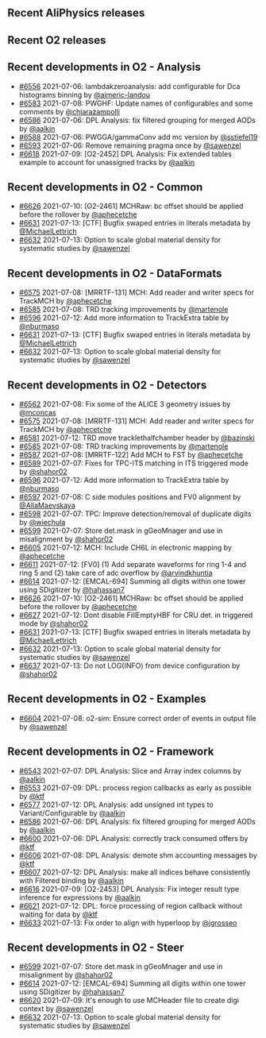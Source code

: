 ## Recent AliPhysics releases
## Recent O2 releases
## Recent developments in O2 - Analysis
- [\#6556](https://github.com/AliceO2Group/AliceO2/pull/6556) 2021-07-06: lambdakzeroanalysis: add configurable for Dca histograms binning by [@aimeric-landou](https://github.com/aimeric-landou)
- [\#6583](https://github.com/AliceO2Group/AliceO2/pull/6583) 2021-07-08: PWGHF: Update names of configurables and some comments by [@chiarazampolli](https://github.com/chiarazampolli)
- [\#6586](https://github.com/AliceO2Group/AliceO2/pull/6586) 2021-07-06: DPL Analysis: fix filtered grouping for merged AODs by [@aalkin](https://github.com/aalkin)
- [\#6588](https://github.com/AliceO2Group/AliceO2/pull/6588) 2021-07-06: PWGGA/gammaConv add mc version by [@sstiefel19](https://github.com/sstiefel19)
- [\#6593](https://github.com/AliceO2Group/AliceO2/pull/6593) 2021-07-06: Remove remaining pragma once by [@sawenzel](https://github.com/sawenzel)
- [\#6618](https://github.com/AliceO2Group/AliceO2/pull/6618) 2021-07-09: [O2-2452] DPL Analysis: Fix extended tables example to account for unassigned tracks by [@aalkin](https://github.com/aalkin)
## Recent developments in O2 - Common
- [\#6626](https://github.com/AliceO2Group/AliceO2/pull/6626) 2021-07-10: [O2-2461] MCHRaw: bc offset should be applied before the rollover by [@aphecetche](https://github.com/aphecetche)
- [\#6631](https://github.com/AliceO2Group/AliceO2/pull/6631) 2021-07-13: [CTF] Bugfix swaped entries in literals metadata by [@MichaelLettrich](https://github.com/MichaelLettrich)
- [\#6632](https://github.com/AliceO2Group/AliceO2/pull/6632) 2021-07-13: Option to scale global material density for systematic studies by [@sawenzel](https://github.com/sawenzel)
## Recent developments in O2 - DataFormats
- [\#6575](https://github.com/AliceO2Group/AliceO2/pull/6575) 2021-07-08: [MRRTF-131] MCH: Add reader and writer specs for TrackMCH by [@aphecetche](https://github.com/aphecetche)
- [\#6585](https://github.com/AliceO2Group/AliceO2/pull/6585) 2021-07-08: TRD tracking improvements by [@martenole](https://github.com/martenole)
- [\#6596](https://github.com/AliceO2Group/AliceO2/pull/6596) 2021-07-12: Add more information to TrackExtra table by [@nburmaso](https://github.com/nburmaso)
- [\#6631](https://github.com/AliceO2Group/AliceO2/pull/6631) 2021-07-13: [CTF] Bugfix swaped entries in literals metadata by [@MichaelLettrich](https://github.com/MichaelLettrich)
- [\#6632](https://github.com/AliceO2Group/AliceO2/pull/6632) 2021-07-13: Option to scale global material density for systematic studies by [@sawenzel](https://github.com/sawenzel)
## Recent developments in O2 - Detectors
- [\#6562](https://github.com/AliceO2Group/AliceO2/pull/6562) 2021-07-08: Fix some of the ALICE 3 geometry issues by [@mconcas](https://github.com/mconcas)
- [\#6575](https://github.com/AliceO2Group/AliceO2/pull/6575) 2021-07-08: [MRRTF-131] MCH: Add reader and writer specs for TrackMCH by [@aphecetche](https://github.com/aphecetche)
- [\#6581](https://github.com/AliceO2Group/AliceO2/pull/6581) 2021-07-12: TRD move tracklethalfchamber header  by [@bazinski](https://github.com/bazinski)
- [\#6585](https://github.com/AliceO2Group/AliceO2/pull/6585) 2021-07-08: TRD tracking improvements by [@martenole](https://github.com/martenole)
- [\#6587](https://github.com/AliceO2Group/AliceO2/pull/6587) 2021-07-08: [MRRTF-122] Add MCH to FST by [@aphecetche](https://github.com/aphecetche)
- [\#6589](https://github.com/AliceO2Group/AliceO2/pull/6589) 2021-07-07: Fixes for TPC-ITS matching in ITS triggered mode by [@shahor02](https://github.com/shahor02)
- [\#6596](https://github.com/AliceO2Group/AliceO2/pull/6596) 2021-07-12: Add more information to TrackExtra table by [@nburmaso](https://github.com/nburmaso)
- [\#6597](https://github.com/AliceO2Group/AliceO2/pull/6597) 2021-07-08: C side modules positions and FV0 alignment by [@AllaMaevskaya](https://github.com/AllaMaevskaya)
- [\#6598](https://github.com/AliceO2Group/AliceO2/pull/6598) 2021-07-07: TPC: Improve detection/removal of duplicate digits by [@wiechula](https://github.com/wiechula)
- [\#6599](https://github.com/AliceO2Group/AliceO2/pull/6599) 2021-07-07: Store det.mask in gGeoMnager and use in misalignment by [@shahor02](https://github.com/shahor02)
- [\#6605](https://github.com/AliceO2Group/AliceO2/pull/6605) 2021-07-12: MCH: Include CH6L in electronic mapping by [@aphecetche](https://github.com/aphecetche)
- [\#6611](https://github.com/AliceO2Group/AliceO2/pull/6611) 2021-07-12:  [FV0] (1) Add separate waveforms for ring 1-4 and ring 5 and  (2) take care of adc overflow by [@arvindkhuntia](https://github.com/arvindkhuntia)
- [\#6614](https://github.com/AliceO2Group/AliceO2/pull/6614) 2021-07-12: [EMCAL-694] Summing all digits within one tower using SDigitizer by [@hahassan7](https://github.com/hahassan7)
- [\#6626](https://github.com/AliceO2Group/AliceO2/pull/6626) 2021-07-10: [O2-2461] MCHRaw: bc offset should be applied before the rollover by [@aphecetche](https://github.com/aphecetche)
- [\#6627](https://github.com/AliceO2Group/AliceO2/pull/6627) 2021-07-12: Dont disable FillEmptyHBF for CRU det. in triggered mode by [@shahor02](https://github.com/shahor02)
- [\#6631](https://github.com/AliceO2Group/AliceO2/pull/6631) 2021-07-13: [CTF] Bugfix swaped entries in literals metadata by [@MichaelLettrich](https://github.com/MichaelLettrich)
- [\#6632](https://github.com/AliceO2Group/AliceO2/pull/6632) 2021-07-13: Option to scale global material density for systematic studies by [@sawenzel](https://github.com/sawenzel)
- [\#6637](https://github.com/AliceO2Group/AliceO2/pull/6637) 2021-07-13: Do not LOG(INFO) from device configuration by [@shahor02](https://github.com/shahor02)
## Recent developments in O2 - Examples
- [\#6604](https://github.com/AliceO2Group/AliceO2/pull/6604) 2021-07-08: o2-sim: Ensure correct order of events in output file by [@sawenzel](https://github.com/sawenzel)
## Recent developments in O2 - Framework
- [\#6543](https://github.com/AliceO2Group/AliceO2/pull/6543) 2021-07-07: DPL Analysis: Slice and Array index columns by [@aalkin](https://github.com/aalkin)
- [\#6553](https://github.com/AliceO2Group/AliceO2/pull/6553) 2021-07-09: DPL: process region callbacks as early as possible by [@ktf](https://github.com/ktf)
- [\#6577](https://github.com/AliceO2Group/AliceO2/pull/6577) 2021-07-12: DPL Analysis: add unsigned int types to Variant/Configurable by [@aalkin](https://github.com/aalkin)
- [\#6586](https://github.com/AliceO2Group/AliceO2/pull/6586) 2021-07-06: DPL Analysis: fix filtered grouping for merged AODs by [@aalkin](https://github.com/aalkin)
- [\#6600](https://github.com/AliceO2Group/AliceO2/pull/6600) 2021-07-06: DPL Analysis: correctly track consumed offers by [@ktf](https://github.com/ktf)
- [\#6606](https://github.com/AliceO2Group/AliceO2/pull/6606) 2021-07-08: DPL Analysis: demote shm accounting messages by [@ktf](https://github.com/ktf)
- [\#6607](https://github.com/AliceO2Group/AliceO2/pull/6607) 2021-07-12: DPL Analysis: make all indices behave consistently with Filtered binding by [@aalkin](https://github.com/aalkin)
- [\#6616](https://github.com/AliceO2Group/AliceO2/pull/6616) 2021-07-09: [O2-2453] DPL Analysis: Fix integer result type inference for expressions by [@aalkin](https://github.com/aalkin)
- [\#6621](https://github.com/AliceO2Group/AliceO2/pull/6621) 2021-07-12: DPL: force processing of region callback without waiting for data by [@ktf](https://github.com/ktf)
- [\#6633](https://github.com/AliceO2Group/AliceO2/pull/6633) 2021-07-13: Fix order to align with hyperloop by [@jgrosseo](https://github.com/jgrosseo)
## Recent developments in O2 - Steer
- [\#6599](https://github.com/AliceO2Group/AliceO2/pull/6599) 2021-07-07: Store det.mask in gGeoMnager and use in misalignment by [@shahor02](https://github.com/shahor02)
- [\#6614](https://github.com/AliceO2Group/AliceO2/pull/6614) 2021-07-12: [EMCAL-694] Summing all digits within one tower using SDigitizer by [@hahassan7](https://github.com/hahassan7)
- [\#6620](https://github.com/AliceO2Group/AliceO2/pull/6620) 2021-07-09: It's enough to use MCHeader file to create digi context by [@sawenzel](https://github.com/sawenzel)
- [\#6632](https://github.com/AliceO2Group/AliceO2/pull/6632) 2021-07-13: Option to scale global material density for systematic studies by [@sawenzel](https://github.com/sawenzel)
